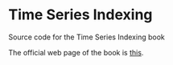 # Time Series Indexing
Source code for the Time Series Indexing book

The official web page of the book is [this](https://www.packtpub.com/product/time-series-indexing/9781838821951).

